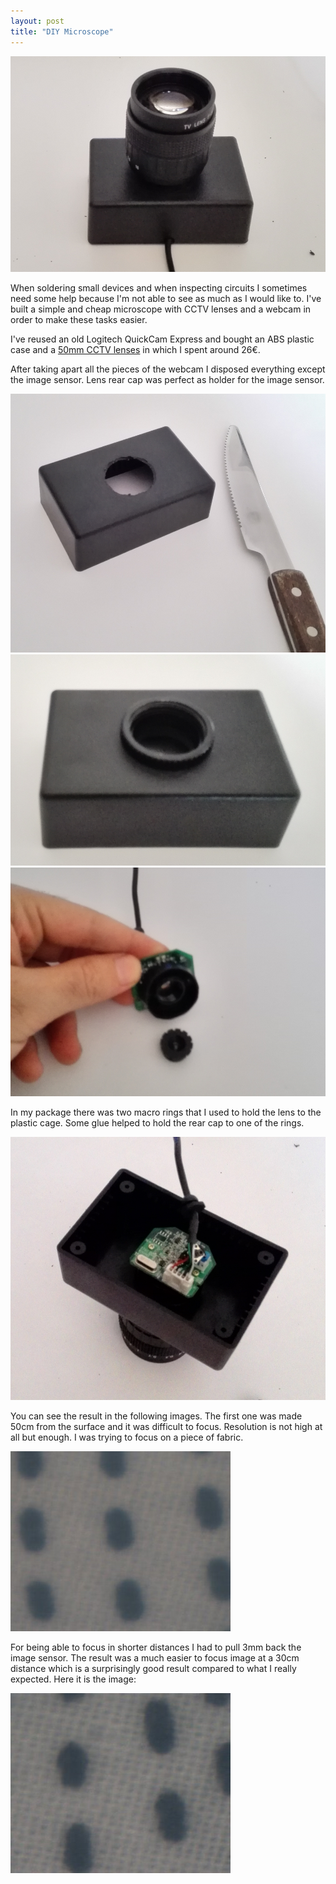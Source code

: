 ```yaml
---
layout: post
title: "DIY Microscope"
---
```


![DIY Microscope](/assets/2014-10-15/DIY_Microscope.png)


When soldering small devices and when inspecting circuits I sometimes need some help because I'm not able to see as much as I would like to. I've built a simple and cheap microscope with CCTV lenses and a webcam in  order to make these tasks easier.

I've reused an old Logitech QuickCam Express and bought an ABS plastic case and a [50mm CCTV lenses](http://www.dx.com/p/50mm-f1-4-c-mount-cctv-lens-set-w-macro-rings-for-milc-black-144836#.VD6bN-LwyCi) in which I spent around 26€.

After taking apart all the pieces of the webcam I disposed everything except the image sensor. Lens rear cap was perfect as holder for the image sensor.

![Plastic Cage](/assets/2014-10-15/Plastic_cage.png)
![Plastic cage with rings](/assets/2014-10-15/Cage_rings.png)
![Sensor](/assets/2014-10-15/Image_sensor.png)

In my package there was two macro rings that I used to hold the lens to the plastic cage. Some glue helped to hold the rear cap to one of the rings.

![Almost done](/assets/2014-10-15/Almost_done.png)

You can see the result in the following images. The first one was made 50cm from the surface and it was difficult to focus. Resolution is not high at all but enough. I was trying to focus on a piece of fabric.

![Result](/assets/2014-10-15/Result.jpg)

For being able to focus in shorter distances I had to pull 3mm back the image sensor. The result was a much easier to focus image at a 30cm distance which is a surprisingly good result compared to what I really expected. Here it is the image:

![Result](/assets/2014-10-15/Result_spacer.jpg)

